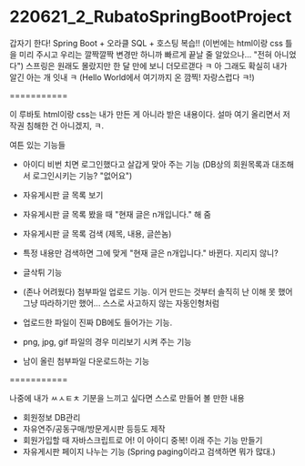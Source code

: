 # 220621_2_RubatoSpringBootProject
갑자기 한다! Spring Boot + 오라클 SQL + 호스팅 복습!! (이번에는 html이랑 css 틀을 미리 주시고 우리는 깔짝깔짝 변경만 하니까 빠르게 끝날 줄 알았으나... "전혀 아니었다")
스프링은 원래도 몰랐지만 한 달 만에 보니 더모르갣다 ㅋ 아 그래도 확실히 내가 알긴 아는 개 잇내 ㅋ
(Hello World에서 여기까지 온 깜찍! 자랑스럽다 ㅋ!)

===========

이 루바토 html이랑 css는 내가 만든 게 아니라 받은 내용이다. 설마 여기 올리면서 저작권 침해한 건 아니겠지, ㅋ.

여튼 있는 기능들
- 아이디 비번 치면 로그인했다고 살갑게 맞아 주는 기능 (DB상의 회원목록과 대조해서 로그인시키는 기능? "없어요")
- 자유게시판 글 목록 보기
- 자유게시판 글 목록 봤을 때 "현재 글은 n개입니다." 해 줌
- 자유게시판 글 목록 검색 (제목, 내용, 글쓴놈)
- 특정 내용만 검색하면 그에 맞게 "현재 글은 n개입니다." 바뀐다. 지리지 않니?
- 글삭튀 기능

- (존나 어려웠다) 첨부파일 업로드 기능. 이거 만드는 것부터 솔직히 난 이해 못 했어 그냥 따라하기만 했어... 스스로 사고하지 않는 자동인형처럼
- 업로드한 파일이 진짜 DB에도 들어가는 기능.
- png, jpg, gif 파일의 경우 미리보기 시켜 주는 기능
- 남이 올린 첨부파일 다운로드하는 기능

===========

나중에 내가 ㅆㅅㅌㅊ 기분을 느끼고 싶다면 스스로 만들어 볼 만한 내용
- 회원정보 DB관리
- 자유연주/공동구매/방문게시판 등등도 제작
- 회원가입할 때 자바스크립트로 어! 이 아이디 중복! 이래 주는 기능 만들기
- 자유게시판 페이지 나누는 기능 (Spring paging이라고 검색하면 뭐가 많대.)
